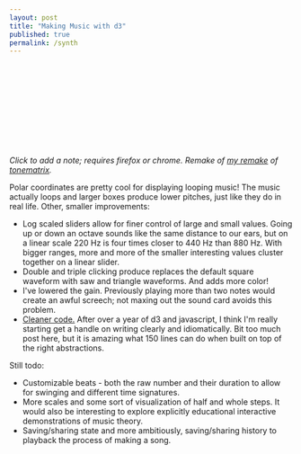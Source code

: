 ```yaml
---
layout: post
title: "Making Music with d3"
published: true
permalink: /synth
---
```


<svg id='synth'></svg>
<div id='synthSliders'></div>

*Click to add a note; requires firefox or chrome. Remake of [my remake](http://www.roadtolarissa.com/synth-scales/) of [tonematrix](http://tonematrix.audiotool.com/).*

Polar coordinates are pretty cool for displaying looping music! The music actually loops and larger boxes produce lower pitches, just like they do in real life. Other, smaller improvements:

- Log scaled sliders allow for finer control of large and small values. Going up or down an octave sounds like the same distance to our ears, but on a linear scale 220 Hz is four times closer to 440 Hz than 880 Hz. With bigger ranges, more and more of the smaller interesting values cluster together on a linear slider.
- Double and triple clicking produce replaces the default square waveform with saw and triangle waveforms. And adds more color!
- I've lowered the gain. Previously playing more than two notes would create an awful screech; not maxing out the sound card avoids this problem.
- [Cleaner code.](https://github.com/1wheel/roadtolarissa/blob/master/source/javascripts/posts/synthScale.js) After over a year of d3 and javascript, I think I'm really starting get a handle on writing clearly and idiomatically. Bit too much post here, but it is amazing what 150 lines can do when built on top of the right abstractions.

Still todo:

- Customizable beats - both the raw number and their duration to allow for swinging and different time signatures.
- More scales and some sort of visualization of half and whole steps. It would also be interesting to explore explicitly educational interactive demonstrations of music theory.
- Saving/sharing state and more ambitiously, saving/sharing history to playback the process of making a song.  

<script src="/javascripts/libs/d3.3.13.js" type="text/javascript"></script>
<script src="/javascripts/posts/synthScale.js" type="text/javascript"></script>
